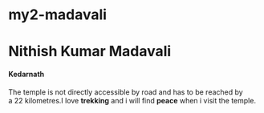 # my2-madavali
# Nithish Kumar Madavali
#### Kedarnath
The temple is not directly accessible by road and has to be reached by a 22 kilometres.I love **trekking** and i will find **peace** when i visit the temple.